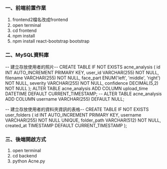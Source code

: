 ### 一、前端前置作業
1. frontend2檔名改成frontend
2. open terminal
3. cd frontend 
4. npm install
5. npm install react-bootstrap bootstrap



### 二、MySQL資料庫

-- 建立存放使用者的照片--
    CREATE TABLE IF NOT EXISTS acne_analysis (
    id INT AUTO_INCREMENT PRIMARY KEY,
    user_id VARCHAR(255) NOT NULL,
    filename VARCHAR(255) NOT NULL,
    face_part ENUM('left', 'middle', 'right') NOT NULL,
    severity VARCHAR(255) NOT NULL,
    confidence DECIMAL(5,2) NOT NULL
	);
ALTER TABLE acne_analysis ADD COLUMN upload_time DATETIME DEFAULT CURRENT_TIMESTAMP;
-- ALTER TABLE acne_analysis ADD COLUMN username VARCHAR(255) DEFAULT NULL;


-- 建立存放使用者的資料夾資訊的表格--
	CREATE TABLE IF NOT EXISTS user_folders (
	 id INT AUTO_INCREMENT PRIMARY KEY,
	 username VARCHAR(255) NOT NULL UNIQUE,
	 folder_path VARCHAR(512) NOT NULL,
	 created_at TIMESTAMP DEFAULT CURRENT_TIMESTAMP
);

### 三、後端開啟方式
1. open terminal
2. cd backend
2. python Acne.py